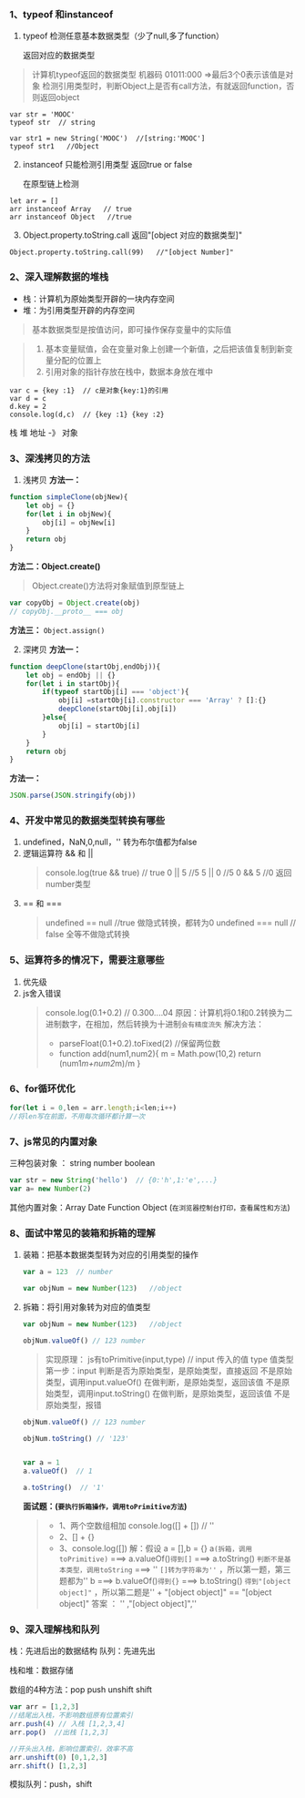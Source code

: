 ### 1、typeof 和instanceof
 
1. typeof 检测任意基本数据类型（少了null,多了function）

    返回对应的数据类型

> 计算机typeof返回的数据类型 机器码 01011:000  =>最后3个0表示该值是对象
> 检测引用类型时，判断Object上是否有call方法，有就返回function，否则返回object

```
var str = 'MOOC'
typeof str  // string

var str1 = new String('MOOC')  //[string:'MOOC']
typeof str1   //Object
```

2. instanceof 只能检测引用类型 返回true or false

    在原型链上检测

```
let arr = []
arr instanceof Array   // true
arr instanceof Object   //true
```

3. Object.property.toString.call  返回"[object 对应的数据类型]"

```
Object.property.toString.call(99)   //"[object Number]"
```

### 2、深入理解数据的堆栈

 - 栈：计算机为原始类型开辟的一块内存空间
 - 堆：为引用类型开辟的内存空间

> 基本数据类型是按值访问，即可操作保存变量中的实际值

> 1. 基本变量赋值，会在变量对象上创建一个新值，之后把该值复制到新变量分配的位置上
> 2. 引用对象的指针存放在栈中，数据本身放在堆中

```
var c = {key :1}  // c是对象{key:1}的引用
var d = c
d.key = 2
console.log(d,c)  // {key :1} {key :2}
```
   栈        堆
   地址 -》  对象

### 3、深浅拷贝的方法
1. 浅拷贝
**方法一：**
```javascript
function simpleClone(objNew){
    let obj = {}
    for(let i in objNew){
        obj[i] = objNew[i]
    }
    return obj
}
```

**方法二：Object.create()**
> Object.create()方法将对象赋值到原型链上
```javascript
var copyObj = Object.create(obj)
// copyObj.__proto__ === obj
```

**方法三：**
`Object.assign()`

2. 深拷贝
**方法一：**
```javascript
function deepClone(startObj,endObj)){
    let obj = endObj || {}
    for(let i in startObj){
        if(typeof startObj[i] === 'object'){
            obj[i] =startObj[i].constructor === 'Array' ? []:{}
            deepClone(startObj[i],obj[i])
        }else{
            obj[i] = startObj[i]
        }
    }
    return obj
}
```

**方法一：**
```javascript
JSON.parse(JSON.stringify(obj))
```

### 4、开发中常见的数据类型转换有哪些
1. undefined，NaN,0,null，''  转为布尔值都为false
2. 逻辑运算符 && 和 ||
    > console.log(true && true)  // true
    > 0 || 5  //5
    > 5 || 0   //5
    > 0 && 5   //0  返回number类型
3. == 和 ===
    > undefined == null   //true  做隐式转换，都转为0
    > undefined === null   // false   全等不做隐式转换

### 5、运算符多的情况下，需要注意哪些
1. 优先级
2. js舍入错误
    > console.log(0.1+0.2)  // 0.300....04
    > 原因：计算机将0.1和0.2转换为二进制数字，在相加，然后转换为十进制`会有精度流失`
    > 解决方法：
    > - parseFloat(0.1+0.2).toFixed(2)  //保留两位数
    > - function add(num1,num2){
        m = Math.pow(10,2)
        return (num1*m+num2*m)/m
    }

### 6、for循环优化
```javascript
for(let i = 0,len = arr.length;i<len;i++)   
//将len写在前面，不用每次循环都计算一次
```

### 7、js常见的内置对象
三种包装对象 ： string number boolean
```javascript
var str = new String('hello')  // {0:'h',1:'e',...}
var a= new Number(2)
```
其他内置对象：Array Date Function Object (`在浏览器控制台打印，查看属性和方法`)


### 8、面试中常见的装箱和拆箱的理解

1. 装箱：把基本数据类型转为对应的引用类型的操作
    ```javascript
    var a = 123  // number

    var objNum = new Number(123)   //object
    ```

2. 拆箱：将引用对象转为对应的值类型
    ```javascript
    var objNum = new Number(123)   //object

    objNum.valueOf() // 123 number
    ```

    > 实现原理：
    > js有toPrimitive(input,type)  // input 传入的值  type 值类型
    > 第一步：input 判断是否为原始类型，是原始类型，直接返回
    > 不是原始类型，调用input.valueOf() 在做判断，是原始类型，返回该值
    > 不是原始类型，调用input.toString() 在做判断，是原始类型，返回该值
    > 不是原始类型，报错
    
     ```javascript
    objNum.valueOf() // 123 number

    objNum.toString() // '123' 


    var a = 1
    a.valueOf()  // 1

    a.toString()  // '1'
    ```

    **面试题：(`要执行拆箱操作，调用toPrimitive方法`)**
    >
    > - 1、两个空数组相加 console.log([] + [])   // ''
    > - 2、[] + {}
    > - 3、console.log([])
    > 解：假设 a = [],b = {}
    > a`(拆箱，调用toPrimitive)` ===> a.valueOf()`得到[]` ===> a.toString() `判断不是基本类型，调用toString` ===> ''  `[]转为字符串为''`  ，所以第一题，第三题都为''
    > b ===> b.valueOf()`得到{}`  ===> b.toString() `得到"[object object]"` ，所以第二题是'' + "[object object]" == "[object object]"
    > 答案 ： '' ,"[object object]",''
    
### 9、深入理解栈和队列
栈：先进后出的数据结构
队列：先进先出

栈和堆：数据存储

数组的4种方法：pop push unshift shift

```javascript
var arr = [1,2,3]
//结尾出入栈，不影响数组原有位置索引
arr.push(4) // 入栈 [1,2,3,4]
arr.pop()  //出栈 [1,2,3]

//开头出入栈，影响位置索引，效率不高
arr.unshift(0) [0,1,2,3]
arr.shift() [1,2,3]
```

模拟队列：push，shift
